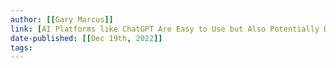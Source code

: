 ```yaml
---
author: [[Gary Marcus]]
link: [AI Platforms like ChatGPT Are Easy to Use but Also Potentially Dangerous - Scientific American](https://www.scientificamerican.com/article/ai-platforms-like-chatgpt-are-easy-to-use-but-also-potentially-dangerous/)
date-published: [[Dec 19th, 2022]] 
tags: 
---
```

